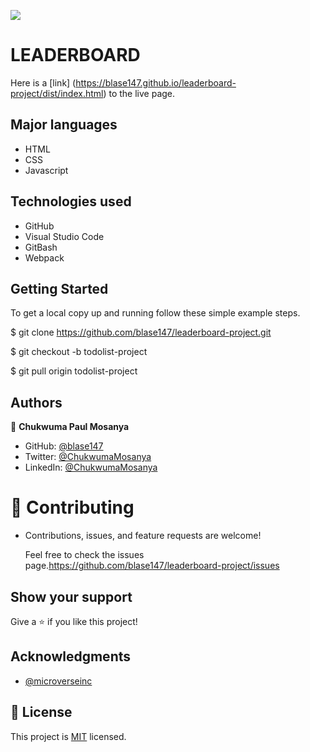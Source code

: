 ![](https://img.shields.io/badge/Microverse-blueviolet)

# LEADERBOARD
Here is a [link] (https://blase147.github.io/leaderboard-project/dist/index.html) to the live page.

## Major languages 
- HTML 
- CSS
- Javascript

## Technologies used 
- GitHub 
- Visual Studio Code 
- GitBash
- Webpack

## Getting Started

To get a local copy up and running follow these simple example steps.

$ git clone https://github.com/blase147/leaderboard-project.git

$ git checkout -b todolist-project

$ git pull origin todolist-project


## Authors

👤 **Chukwuma Paul Mosanya**
- GitHub: [@blase147](https://github.com/blase147)
- Twitter: [@ChukwumaMosanya](https://twitter.com/ChukwumaMosanya)
- LinkedIn: [@ChukwumaMosanya](https://www.linkedin.com/in/chukwuma-mosanya-34645388)


# 🤝 Contributing

- Contributions, issues, and feature requests are welcome!

  Feel free to check the issues page.https://github.com/blase147/leaderboard-project/issues

## Show your support

Give a ⭐️ if you like this project!

## Acknowledgments

- [@microverseinc](https://github.com/microverseinc) 



## 📝 License

This project is [MIT](./MIT.md) licensed.
